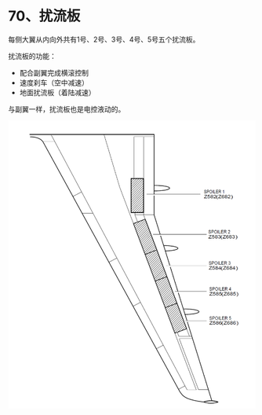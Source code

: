 # 70、扰流板

每侧大翼从内向外共有1号、2号、3号、4号、5号五个扰流板。

扰流板的功能：

- 配合副翼完成横滚控制
- 速度刹车（空中减速）
- 地面扰流板（着陆减速）

与副翼一样，扰流板也是电控液动的。

![](./70.png)